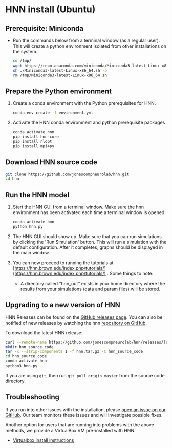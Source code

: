 # HNN install (Ubuntu)

## Prerequisite: Miniconda

- Run the commands below from a terminal window (as a regular user). This will create a python environment isolated from other installations on the system.

    ```bash
    cd /tmp/
    wget https://repo.anaconda.com/miniconda/Miniconda3-latest-Linux-x86_64.sh
    sh ./Miniconda3-latest-Linux-x86_64.sh -b
    rm /tmp/Miniconda3-latest-Linux-x86_64.sh
    ```

## Prepare the Python environment

1. Create a conda environment with the Python prerequisites for HNN.

    ```bash
    conda env create -f environment.yml
    ```

2. Activate the HNN conda environment and python prerequisite packages

    ```bash
    conda activate hnn
    pip install hnn-core
    pip install nlopt
    pip install mpi4py
    ```

## Download HNN source code

```bash
git clone https://github.com/jonescompneurolab/hnn.git
cd hnn
```

## Run the HNN model

1. Start the HNN GUI from a terminal window. Make sure the hnn environment has been activated each time a terminal window is opened:

    ```bash
    conda activate hnn
    python hnn.py
    ```

2. The HNN GUI should show up. Make sure that you can run simulations by clicking the 'Run Simulation' button. This will run a simulation with the default configuration. After it completes, graphs should be displayed in the main window.

3. You can now proceed to running the tutorials at [https://hnn.brown.edu/index.php/tutorials/](https://hnn.brown.edu/index.php/tutorials/) . Some things to note:

    - A directory called "hnn_out" exists in your home directory where the results from your simulations (data and param files) will be stored.

## Upgrading to a new version of HNN

HNN Releases can be found on the [GitHub releases page](https://github.com/jonescompneurolab/hnn/releases/). You can also be notified of new releases by watching the hnn [repository on GitHub](https://github.com/jonescompneurolab/hnn/).

To download the latest HNN release:

```bash
curl --remote-name https://github.com/jonescompneurolab/hnn/releases/latest/download/hnn.tar.gz
mkdir hnn_source_code
tar -x --strip-components 1 -f hnn.tar.gz -C hnn_source_code
cd hnn_source_code
conda activate hnn
python3 hnn.py
```

If you are using `git`, then run `git pull origin master` from the source code directory.

## Troubleshooting

If you run into other issues with the installation, please [open an issue on our GitHub](https://github.com/jonescompneurolab/hnn/issues). Our team monitors these issues and will investigate possible fixes.

Another option for users that are running into problems with the above methods, we provide a VirtualBox VM pre-installed with HNN.

* [Virtualbox install instructions](../virtualbox/README.md)
